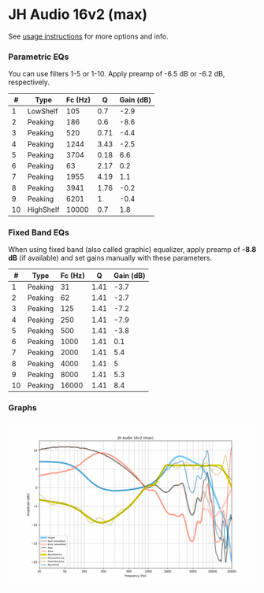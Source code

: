 # JH Audio 16v2 (max)
See [usage instructions](https://github.com/jaakkopasanen/AutoEq#usage) for more options and info.

### Parametric EQs
You can use filters 1-5 or 1-10. Apply preamp of -6.5 dB or -6.2 dB, respectively.

|   # | Type      |   Fc (Hz) |    Q |   Gain (dB) |
|-----|-----------|-----------|------|-------------|
|   1 | LowShelf  |       105 | 0.7  |        -2.9 |
|   2 | Peaking   |       186 | 0.6  |        -8.6 |
|   3 | Peaking   |       520 | 0.71 |        -4.4 |
|   4 | Peaking   |      1244 | 3.43 |        -2.5 |
|   5 | Peaking   |      3704 | 0.18 |         6.6 |
|   6 | Peaking   |        63 | 2.17 |         0.2 |
|   7 | Peaking   |      1955 | 4.19 |         1.1 |
|   8 | Peaking   |      3941 | 1.76 |        -0.2 |
|   9 | Peaking   |      6201 | 1    |        -0.4 |
|  10 | HighShelf |     10000 | 0.7  |         1.8 |

### Fixed Band EQs
When using fixed band (also called graphic) equalizer, apply preamp of **-8.8 dB** (if available) and set gains manually with these parameters.

|   # | Type    |   Fc (Hz) |    Q |   Gain (dB) |
|-----|---------|-----------|------|-------------|
|   1 | Peaking |        31 | 1.41 |        -3.7 |
|   2 | Peaking |        62 | 1.41 |        -2.7 |
|   3 | Peaking |       125 | 1.41 |        -7.2 |
|   4 | Peaking |       250 | 1.41 |        -7.9 |
|   5 | Peaking |       500 | 1.41 |        -3.8 |
|   6 | Peaking |      1000 | 1.41 |         0.1 |
|   7 | Peaking |      2000 | 1.41 |         5.4 |
|   8 | Peaking |      4000 | 1.41 |         5   |
|   9 | Peaking |      8000 | 1.41 |         5.3 |
|  10 | Peaking |     16000 | 1.41 |         8.4 |

### Graphs
![](./JH%20Audio%2016v2%20(max).png)
